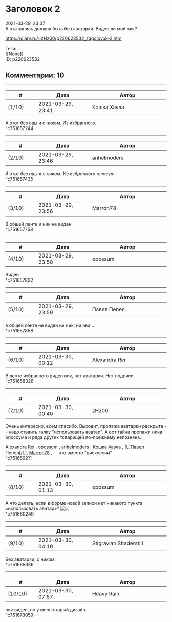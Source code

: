 Заголовок 2
===========

  
2021-03-29, 23:37  
 А эта запись должна быть без аватарки. Виден ли мой ник?   
  
<https://diary.ru/~zHz00/p220623532_zagolovok-2.htm>  
  
Теги:  
[[None]]  
ID: p220623532  


Комментарии: 10
---------------

  


---



|         #         |              Дата              |                     Автор                     |           ID           |
| --- | --- | --- | --- |
| (1/10) | 2021-03-29, 23:41 | Кошка Хаула | c751657244 |

  
 А этот без авы и с ником. Из избранного.   
 ^c751657244

---



|         #         |              Дата              |                     Автор                     |           ID           |
| --- | --- | --- | --- |
| (2/10) | 2021-03-29, 23:46 | anhelmoders | c751657435 |

  
  *А этот без авы и с ником. Из избранного*   *плюсую*    
 ^c751657435

---



|         #         |              Дата              |                     Автор                     |           ID           |
| --- | --- | --- | --- |
| (3/10) | 2021-03-29, 23:56 | Marron78 | c751657758 |

  
 В общей ленте и ник не виден   
 ^c751657758

---



|         #         |              Дата              |                     Автор                     |           ID           |
| --- | --- | --- | --- |
| (4/10) | 2021-03-29, 23:58 | opossum | c751657822 |

  
 Виден   
 ^c751657822

---



|         #         |              Дата              |                     Автор                     |           ID           |
| --- | --- | --- | --- |
| (5/10) | 2021-03-29, 23:59 | Павел Пепел | c751657858 |

  
 в общей ленте не виден ни ник, ни ава...   
 ^c751657858

---



|         #         |              Дата              |                     Автор                     |           ID           |
| --- | --- | --- | --- |
| (6/10) | 2021-03-30, 00:12 | Alexandra Rei | c751658326 |

  
 В ленте избранного виден ник, нет аватарки. Нет подписи.   
 ^c751658326

---



|         #         |              Дата              |                     Автор                     |           ID           |
| --- | --- | --- | --- |
| (7/10) | 2021-03-30, 00:40 | zHz00 | c751659211 |

  
 Очень интересно, всем спасибо. Выходит, пропажа аватарки раскрыта -- надо ставить галку "использовать аватар". А вот тайна пропажи ника опоссума и ряда других товарищей по-прежнему непознана.   
   
  [Alexandra Rei](https://Alexandra-world.diary.ru "[REAL]")  ,  [opossum](https://pssm.diary.ru "змей о двух головах")  ,  [anhelmoders](https://anhelmoders.diary.ru "No plans. Only wonders.")  ,  [Кошка Хаула](https://rianna88.diary.ru "Старое логово дракона")  , [L]Павел Пепел[/L],  [Marron78](https://Marron78.diary.ru "Разговор с тишиной")  , -- это вместо "дискуссии"   
 ^c751659211

---



|         #         |              Дата              |                     Автор                     |           ID           |
| --- | --- | --- | --- |
| (8/10) | 2021-03-30, 01:13 | opossum | c751660249 |

  
 А что делать, если в форме новой записи нет никакого пункта «использовать аватар»? ![:(](/picture/1146.gif)   
 ^c751660249

---



|         #         |              Дата              |                     Автор                     |           ID           |
| --- | --- | --- | --- |
| (9/10) | 2021-03-30, 04:19 | Stigravian Shaderstill | c751665636 |

  
 Без аватарки, с ником.   
 ^c751665636

---



|         #         |              Дата              |                     Автор                     |           ID           |
| --- | --- | --- | --- |
| (10/10) | 2021-03-30, 07:57 | Heavy Rain | c751673059 |

  
 ник виден, но у меня старый дизайн.   
 ^c751673059